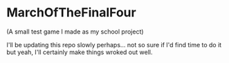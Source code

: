 # MarchOfTheFinalFour
(A small test game I made as my school project)

I'll be updating this repo slowly perhaps... not so sure if I'd find time to do it but yeah, I'll certainly make things wroked out well.

